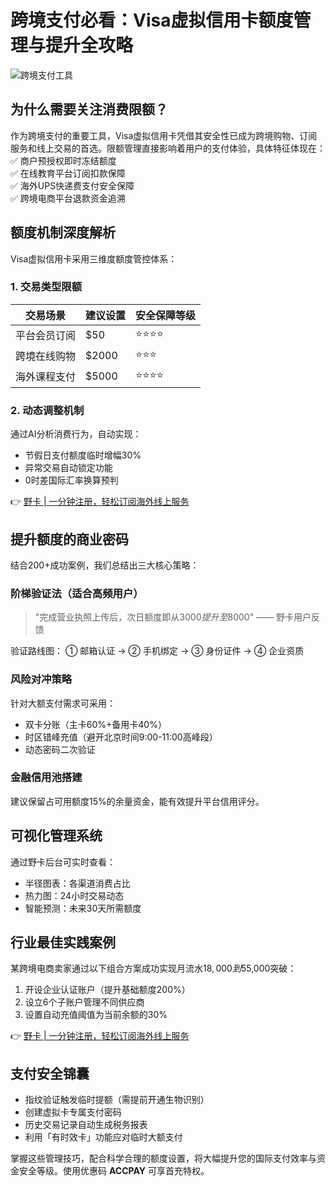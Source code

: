 # 跨境支付必看：Visa虚拟信用卡额度管理与提升全攻略

![跨境支付工具](https://via.placeholder.com/800x400)

## 为什么需要关注消费限额？
作为跨境支付的重要工具，Visa虚拟信用卡凭借其安全性已成为跨境购物、订阅服务和线上交易的首选。限额管理直接影响着用户的支付体验，具体特征体现在：
✅ 商户预授权即时冻结额度  
✅ 在线教育平台订阅扣款保障  
✅ 海外UPS快递费支付安全保障  
✅ 跨境电商平台退款资金追溯

## 额度机制深度解析
Visa虚拟信用卡采用三维度额度管控体系：

### 1. 交易类型限额
| 交易场景       | 建议设置 | 安全保障等级 |
|----------------|----------|--------------|
| 平台会员订阅   | $50      | ⭐⭐⭐⭐       |
| 跨境在线购物   | $2000    | ⭐⭐⭐        |
| 海外课程支付   | $5000    | ⭐⭐⭐⭐       |

### 2. 动态调整机制
通过AI分析消费行为，自动实现：
- 节假日支付额度临时增幅30%
- 异常交易自动锁定功能
- 0时差国际汇率换算预判

👉 [野卡 | 一分钟注册，轻松订阅海外线上服务](https://bbtdd.com/yeka)

## 提升额度的商业密码
结合200+成功案例，我们总结出三大核心策略：

### 阶梯验证法（适合高频用户）
> "完成营业执照上传后，次日额度即从$3000提升至$8000" —— 野卡用户反馈

验证路线图：
① 邮箱认证 → ② 手机绑定 → ③ 身份证件 → ④ 企业资质

### 风险对冲策略
针对大额支付需求可采用：
- 双卡分账（主卡60%+备用卡40%）
- 时区错峰充值（避开北京时间9:00-11:00高峰段）
- 动态密码二次验证

### 金融信用池搭建
建议保留占可用额度15%的余量资金，能有效提升平台信用评分。

## 可视化管理系统
通过野卡后台可实时查看：
- 半径图表：各渠道消费占比
- 热力图：24小时交易动态
- 智能预测：未来30天所需额度

## 行业最佳实践案例
某跨境电商卖家通过以下组合方案成功实现月流水$18,000到$55,000突破：
1. 开设企业认证账户（提升基础额度200%）  
2. 设立6个子账户管理不同供应商  
3. 设置自动充值阈值为当前余额的30%

👉 [野卡 | 一分钟注册，轻松订阅海外线上服务](https://bbtdd.com/yeka)

## 支付安全锦囊
- 指纹验证触发临时提额（需提前开通生物识别）
- 创建虚拟卡专属支付密码
- 历史交易记录自动生成税务报表
- 利用「有时效卡」功能应对临时大额支付

掌握这些管理技巧，配合科学合理的额度设置，将大幅提升您的国际支付效率与资金安全等级。使用优惠码 **ACCPAY** 可享首充特权。
